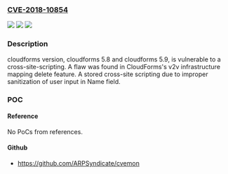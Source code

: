 ### [CVE-2018-10854](https://cve.mitre.org/cgi-bin/cvename.cgi?name=CVE-2018-10854)
![](https://img.shields.io/static/v1?label=Product&message=cloudforms&color=blue)
![](https://img.shields.io/static/v1?label=Version&message=%3D%20cloudforms%205.8%20and%20cloudforms%205.9%20&color=brighgreen)
![](https://img.shields.io/static/v1?label=Vulnerability&message=CWE-79&color=brighgreen)

### Description

cloudforms version, cloudforms 5.8 and cloudforms 5.9, is vulnerable to a cross-site-scripting. A flaw was found in CloudForms's v2v infrastructure mapping delete feature. A stored cross-site scripting due to improper sanitization of user input in Name field.

### POC

#### Reference
No PoCs from references.

#### Github
- https://github.com/ARPSyndicate/cvemon

